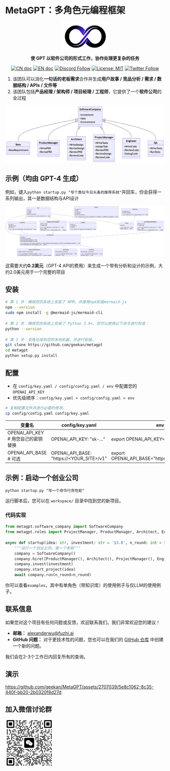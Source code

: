 # MetaGPT：多角色元编程框架

<p align="center">
<a href=""><img src="resources/MetaGPT-logo.jpeg" alt="MetaGPT logo: 使 GPT 以软件公司的形式工作，协作处理更复杂的任务" width="150px"></a>
</p>

<p align="center">
<b>使 GPT 以软件公司的形式工作，协作处理更复杂的任务</b>
</p>

<p align="center">
<a href="README.md"><img src="https://img.shields.io/badge/文档-中文版-blue.svg" alt="CN doc"></a>
<a href="README_EN.md"><img src="https://img.shields.io/badge/document-English-blue.svg" alt="EN doc"></a>
<a href="https://discord.gg/wCp6Q3fsAk"><img src="https://dcbadge.vercel.app/api/server/wCp6Q3fsAk?compact=true&style=flat" alt="Discord Follow"></a>
<a href="https://opensource.org/licenses/MIT"><img src="https://img.shields.io/badge/License-MIT-yellow.svg" alt="License: MIT"></a>
<a href="https://twitter.com/DeepWisdom2019"><img src="https://img.shields.io/twitter/follow/MetaGPT?style=social" alt="Twitter Follow"></a>
</p>

1. 该团队可以消化**一句话的老板需求**合作并生成**用户故事 / 竞品分析 / 需求 / 数据结构 / APIs / 文件等**
2. 该团队包括**产品经理 / 架构师 / 项目经理 / 工程师**，它提供了一个**软件公司**的全过程

![一个完全由大语言模型角色构成的软件公司](./resources/software_company_cd.jpeg)

## 示例（均由 GPT-4 生成）

例如，键入`python startup.py "写个类似今日头条的推荐系统"`并回车，你会获得一系列输出，其一是数据结构与API设计

![今日头条 Recsys 数据 & API 设计](resources/workspace/content_rec_sys/resources/data_api_design.png)

这需要大约**0.2美元**（GPT-4 API的费用）来生成一个带有分析和设计的示例，大约2.0美元用于一个完整的项目

## 安装

```bash
# 第 1 步：确保您的系统上安装了 NPM。并使用npm安装mermaid-js
npm --version
sudo npm install -g @mermaid-js/mermaid-cli

# 第 2 步：确保您的系统上安装了 Python 3.9+。您可以使用以下命令进行检查：
python --version

# 第 3 步：克隆仓库到您的本地机器，并进行安装。
git clone https://github.com/geekan/metagpt
cd metagpt
python setup.py install
```

## 配置

- 在 `config/key.yaml / config/config.yaml / env` 中配置您的 `OPENAI_API_KEY`
- 优先级顺序：`config/key.yaml > config/config.yaml > env`

```bash
# 复制配置文件并进行必要的修改。
cp config/config.yaml config/key.yaml
```

| 变量名                              | config/key.yaml                           | env                            |
|--------------------------------------------|-------------------------------------------|--------------------------------|
| OPENAI_API_KEY # 用您自己的密钥替换 | OPENAI_API_KEY: "sk-..."                  | export OPENAI_API_KEY="sk-..." |
| OPENAI_API_BASE # 可选  | OPENAI_API_BASE: "https://<YOUR_SITE>/v1" | export OPENAI_API_BASE="https://<YOUR_SITE>/v1"   |

## 示例：启动一个创业公司

```shell
python startup.py "写一个命令行贪吃蛇"
```

运行脚本后，您可以在 `workspace/` 目录中找到您的新项目。

### 代码实现

```python
from metagpt.software_company import SoftwareCompany
from metagpt.roles import ProjectManager, ProductManager, Architect, Engineer

async def startup(idea: str, investment: str = '$3.0', n_round: int = 5):
    """运行一个创业公司。做一个老板"""
    company = SoftwareCompany()
    company.hire([ProductManager(), Architect(), ProjectManager(), Engineer()])
    company.invest(investment)
    company.start_project(idea)
    await company.run(n_round=n_round)
```

你可以查看`examples`，其中有单角色（带知识库）的使用例子与仅LLM的使用例子。

## 联系信息

如果您对这个项目有任何问题或反馈，欢迎联系我们。我们非常欢迎您的建议！

- **邮箱：** alexanderwu@fuzhi.ai
- **GitHub 问题：** 对于更技术性的问题，您也可以在我们的 [GitHub 仓库](https://github.com/geekan/metagpt/issues) 中创建一个新的问题。

我们会在2-3个工作日内回复所有的查询。

## 演示

https://github.com/geekan/MetaGPT/assets/2707039/5e8c1062-8c35-440f-bb20-2b0320f8d27d

## 加入微信讨论群

[//]: # (![MetaGPT WeChat Discuss Group]&#40;./resources/MetaGPT-WeChat-Group.jpeg&#41;{:height="50%" width="50%"})
<img src="./resources/MetaGPT-WeChat-Group-Simple.png" width = "30%" height = "30%" alt="MetaGPT WeChat Discuss Group" align=center />

